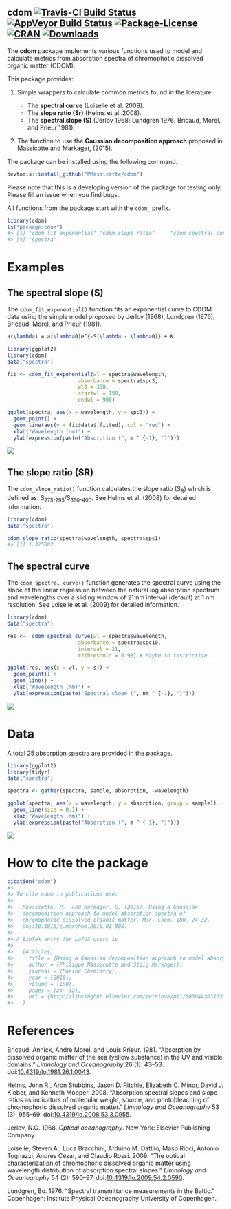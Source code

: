 
cdom [![Travis-CI Build Status](https://api.travis-ci.org/PMassicotte/cdom.svg?branch=master)](https://travis-ci.org/PMassicotte/cdom) [![AppVeyor Build Status](https://ci.appveyor.com/api/projects/status/github/PMassicotte/cdom?branch=master&svg=true)](https://ci.appveyor.com/project/PMassicotte/cdom) [![Package-License](https://img.shields.io/badge/license-GPL%20%28%3E=%202%29-brightgreen.svg?style=flat)](http://www.gnu.org/licenses/gpl-2.0.html) [![CRAN](http://www.r-pkg.org/badges/version/cdom)](http://cran.rstudio.com/package=cdom) [![Downloads](http://cranlogs.r-pkg.org/badges/cdom?color=brightgreen)](http://www.r-pkg.org/pkg/cdom)
---------------------------------------------------------------------------------------------------------------------------------------------------------------------------------------------------------------------------------------------------------------------------------------------------------------------------------------------------------------------------------------------------------------------------------------------------------------------------------------------------------------------------------------------------------------------------------------------------------------------------------------------------------------------

The **cdom** package implements various functions used to model and calculate metrics from absorption spectra of chromophotic dissolved organic matter (CDOM).

This package provides:

1.  Simple wrappers to calculate common metrics found in the literature.
    -   The **spectral curve** (Loiselle et al. 2009).
    -   The **slope ratio (Sr)** (Helms et al. 2008).
    -   The **spectral slope (S)** (Jerlov 1968; Lundgren 1976; Bricaud, Morel, and Prieur 1981).

2.  The function to use the **Gaussian decomposition approach** proposed in Massicotte and Markager, (2015).

The package can be installed using the following command.

``` r
devtools::install_github("PMassicotte/cdom")
```

Please note that this is a developing version of the package for testing only. Please fill an issue when you find bugs.

All functions from the package start with the `cdom_` prefix.

``` r
library(cdom)
ls("package:cdom")
#> [1] "cdom_fit_exponential" "cdom_slope_ratio"     "cdom_spectral_curve" 
#> [4] "spectra"
```

Examples
========

The spectral slope (S)
----------------------

The `cdom_fit_exponential()` function fits an exponential curve to CDOM data using the simple model proposed by Jerlov (1968), Lundgren (1976), Bricaud, Morel, and Prieur (1981).

``` tex
a(\lambda) = a(\lambda0)e^{-S(\lambda - \lambda0)} + K
```

``` r
library(ggplot2)
library(cdom)
data("spectra")

fit <- cdom_fit_exponential(wl = spectra$wavelength,
                       absorbance = spectra$spc3,
                       wl0 = 350,
                       startwl = 190,
                       endwl = 900)

ggplot(spectra, aes(x = wavelength, y = spc3)) +
  geom_point() +
  geom_line(aes(y = fit$data$.fitted), col = "red") +
  xlab("Wavelength (nm)") +
  ylab(expression(paste("Absorption (", m ^ {-1}, ")")))
```

![](README-exponential-1.png)<!-- -->

The slope ratio (SR)
--------------------

The `cdom_slope_ratio()` function calculates the slope ratio (S<sub>R</sub>) which is defined as: S<sub>275-295</sub>/S<sub>350-400</sub>. See Helms et al. (2008) for detailed information.

``` r
library(cdom)
data("spectra")

cdom_slope_ratio(spectra$wavelength, spectra$spc1)
#> [1] 1.325082
```

The spectral curve
------------------

The `cdom_spectral_curve()` function generates the spectral curve using the slope of the linear regression between the natural log absorption spectrum and wavelengths over a sliding window of 21 nm interval (default) at 1 nm resolution. See Loiselle et al. (2009) for detailed information.

``` r
library(cdom)
data("spectra")

res <-  cdom_spectral_curve(wl = spectra$wavelength,
                       absorbance = spectra$spc10,
                       interval = 21,
                       r2threshold = 0.98) # Maybe to restrictive...

ggplot(res, aes(x = wl, y = s)) +
  geom_point() +
  geom_line() +
  xlab("Wavelength (nm)") +
  ylab(expression(paste("Spectral slope (", nm ^ {-1}, ")")))
```

![](README-spectral_curve-1.png)<!-- -->

Data
====

A total 25 absorption spectra are provided in the package.

``` r
library(ggplot2)
library(tidyr)
data("spectra")

spectra <- gather(spectra, sample, absorption, -wavelength)

ggplot(spectra, aes(x = wavelength, y = absorption, group = sample)) +
  geom_line(size = 0.1) +
  xlab("Wavelength (nm)") +
  ylab(expression(paste("Absorption (", m ^ {-1}, ")")))
```

![](README-data-1.png)<!-- -->

How to cite the package
=======================

``` r
citation("cdom")
#> 
#> To cite cdom in publications use:
#> 
#>   Massicotte, P., and Markager, S. (2016). Using a Gaussian
#>   decomposition approach to model absorption spectra of
#>   chromophoric dissolved organic matter. Mar. Chem. 180, 24-32.
#>   doi:10.1016/j.marchem.2016.01.008.
#> 
#> A BibTeX entry for LaTeX users is
#> 
#>   @Article{,
#>     title = {Using a Gaussian decomposition approach to model absorption spectra of chromophoric dissolved organic matter},
#>     author = {Philippe Massicotte and Stiig Markager},
#>     journal = {Marine Chemistry},
#>     year = {2016},
#>     volume = {180},
#>     pages = {24--32},
#>     url = {http://linkinghub.elsevier.com/retrieve/pii/S0304420316300081},
#>   }
```

References
==========

Bricaud, Annick, André Morel, and Louis Prieur. 1981. “Absorption by dissolved organic matter of the sea (yellow substance) in the UV and visible domains.” *Limnology and Oceanography* 26 (1): 43–53. doi:[10.4319/lo.1981.26.1.0043](https://doi.org/10.4319/lo.1981.26.1.0043).

Helms, John R., Aron Stubbins, Jason D. Ritchie, Elizabeth C. Minor, David J. Kieber, and Kenneth Mopper. 2008. “Absorption spectral slopes and slope ratios as indicators of molecular weight, source, and photobleaching of chromophoric dissolved organic matter.” *Limnology and Oceanography* 53 (3): 955–69. doi:[10.4319/lo.2008.53.3.0955](https://doi.org/10.4319/lo.2008.53.3.0955).

Jerlov, N.G. 1968. *Optical oceanography*. New York: Elsevier Publishing Company.

Loiselle, Steven A., Luca Bracchini, Arduino M. Dattilo, Maso Ricci, Antonio Tognazzi, Andres Cézar, and Claudio Rossi. 2009. “The optical characterization of chromophoric dissolved organic matter using wavelength distribution of absorption spectral slopes.” *Limnology and Oceanography* 54 (2): 590–97. doi:[10.4319/lo.2009.54.2.0590](https://doi.org/10.4319/lo.2009.54.2.0590).

Lundgren, Bo. 1976. “Spectral transmittance measurements in the Baltic.” Copenhagen: Institute Physical Oceanography University of Copenhagen.

